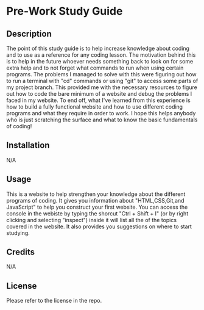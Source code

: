 # Pre-Work Study Guide

## Description

The point of this study guide is to help increase knowledge about coding and to use as a reference for any coding lesson.
The motivation behind this is to help in the future whoever needs something back to look on for some extra help and to not forget what commands to run when using certain programs.
The problems I managed to solve with this were figuring out how to run a terminal with "cd" commands or using "git" to access some parts of my project branch. This provided me with the
necessary resources to figure out how to code the bare minimum of a website and debug the problems I faced in my website.
To end off, what I've learned from this experience is how to build a fully functional website and how to use different coding programs and what they require in order to work.
I hope this helps anybody who is just scratching the surface and what to know the basic fundamentals of coding!

## Installation

N/A 

## Usage

This is a website to help strengthen your knowledge about the different programs of coding.
It gives you information about "HTML,CSS,Git,and JavaScript" to help you construct your first website.
You can access the console in the webiste by typing the shorcut "Ctrl + Shift + I" (or by right clicking and selecting "inspect") inside it will list all the of the topics covered in the website.
It also provides you suggestions on where to start studying.

## Credits

N/A

## License

Please refer to the license in the repo.
